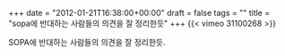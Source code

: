+++
date = "2012-01-21T16:38:00+00:00"
draft = false
tags = ""
title = "sopa에 반대하는 사람들의 의견을 잘 정리한듯"
+++
{{< vimeo 31100268 >}}



SOPA에 반대하는 사람들의 의견을 잘 정리한듯.
